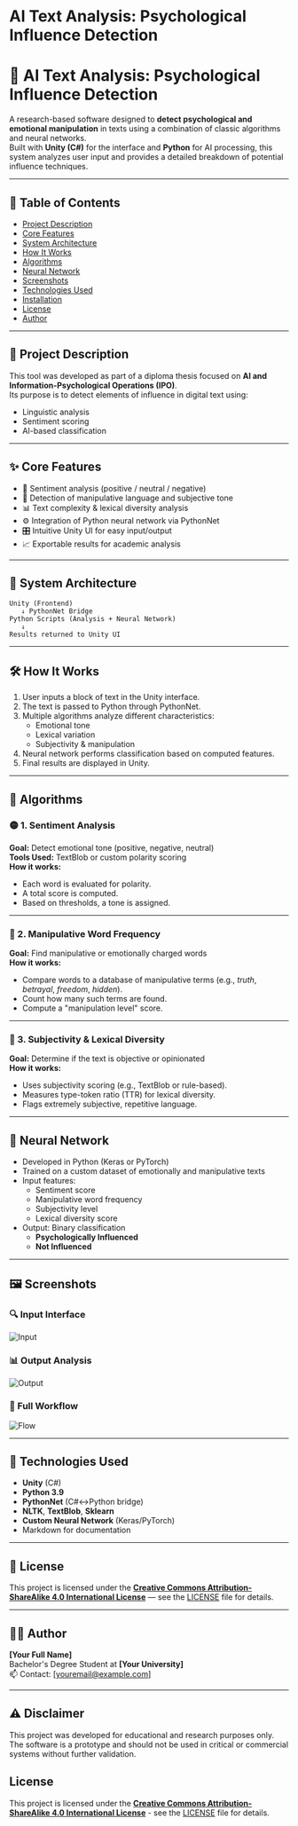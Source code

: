 # AI Text Analysis: Psychological Influence Detection

# 🧠 AI Text Analysis: Psychological Influence Detection

A research-based software designed to **detect psychological and emotional manipulation** in texts using a combination of classic algorithms and neural networks.  
Built with **Unity (C#)** for the interface and **Python** for AI processing, this system analyzes user input and provides a detailed breakdown of potential influence techniques.


---

## 📌 Table of Contents

- [Project Description](#project-description)
- [Core Features](#core-features)
- [System Architecture](#system-architecture)
- [How It Works](#how-it-works)
- [Algorithms](#algorithms)
- [Neural Network](#neural-network)
- [Screenshots](#screenshots)
- [Technologies Used](#technologies-used)
- [Installation](#installation)
- [License](#license)
- [Author](#author)

---

## 📖 Project Description

This tool was developed as part of a diploma thesis focused on **AI and Information-Psychological Operations (IPO)**.  
Its purpose is to detect elements of influence in digital text using:
- Linguistic analysis
- Sentiment scoring
- AI-based classification

---

## ✨ Core Features

- 🧠 Sentiment analysis (positive / neutral / negative)
- 🧩 Detection of manipulative language and subjective tone
- 📊 Text complexity & lexical diversity analysis
- ⚙️ Integration of Python neural network via PythonNet
- 🎛️ Intuitive Unity UI for easy input/output
- 📈 Exportable results for academic analysis

---

## 🧱 System Architecture

```
Unity (Frontend)
   ↓ PythonNet Bridge
Python Scripts (Analysis + Neural Network)
   ↓
Results returned to Unity UI
```

---

## 🛠️ How It Works

1. User inputs a block of text in the Unity interface.
2. The text is passed to Python through PythonNet.
3. Multiple algorithms analyze different characteristics:
   - Emotional tone
   - Lexical variation
   - Subjectivity & manipulation
4. Neural network performs classification based on computed features.
5. Final results are displayed in Unity.

---

## 📐 Algorithms

### 🟡 1. Sentiment Analysis  
**Goal:** Detect emotional tone (positive, negative, neutral)  
**Tools Used:** TextBlob or custom polarity scoring  
**How it works:**  
- Each word is evaluated for polarity.
- A total score is computed.
- Based on thresholds, a tone is assigned.

---

### 🔴 2. Manipulative Word Frequency  
**Goal:** Find manipulative or emotionally charged words  
**How it works:**  
- Compare words to a database of manipulative terms (e.g., *truth*, *betrayal*, *freedom*, *hidden*).
- Count how many such terms are found.
- Compute a "manipulation level" score.

---

### 🔵 3. Subjectivity & Lexical Diversity  
**Goal:** Determine if the text is objective or opinionated  
**How it works:**  
- Uses subjectivity scoring (e.g., TextBlob or rule-based).
- Measures type-token ratio (TTR) for lexical diversity.
- Flags extremely subjective, repetitive language.

---

## 🤖 Neural Network

- Developed in Python (Keras or PyTorch)
- Trained on a custom dataset of emotionally and manipulative texts
- Input features:
  - Sentiment score
  - Manipulative word frequency
  - Subjectivity level
  - Lexical diversity score
- Output: Binary classification
  - **Psychologically Influenced**
  - **Not Influenced**

---

## 🖼️ Screenshots

### 🔍 Input Interface
![Input](screenshots/input_ui.png)

### 📊 Output Analysis
![Output](screenshots/output_results.png)

### 🔁 Full Workflow
![Flow](screenshots/full_flow.png)

---

## 🧪 Technologies Used

- **Unity** (C#)
- **Python 3.9**
- **PythonNet** (C#↔Python bridge)
- **NLTK**, **TextBlob**, **Sklearn**
- **Custom Neural Network** (Keras/PyTorch)
- Markdown for documentation

---


## 📄 License

This project is licensed under the [**Creative Commons Attribution-ShareAlike 4.0 International License**](https://creativecommons.org/licenses/by-sa/4.0/) — see the [LICENSE](LICENSE.md) file for details.

---

## 👩‍💻 Author

**[Your Full Name]**  
Bachelor's Degree Student at **[Your University]**  
📫 Contact: [youremail@example.com]

---

## ⚠️ Disclaimer

This project was developed for educational and research purposes only.  
The software is a prototype and should not be used in critical or commercial systems without further validation.


## License

This project is licensed under the [**Creative Commons Attribution-ShareAlike 4.0 International License**](https://creativecommons.org/licenses/by-sa/4.0/) - see the [LICENSE](LICENSE.md) file for details.
